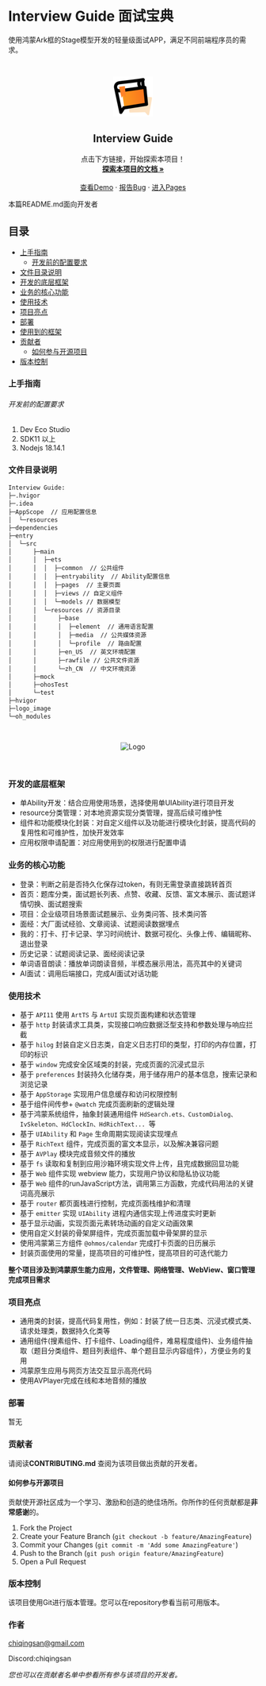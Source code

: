 # Interview Guide 面试宝典

使用鸿蒙Ark框的Stage模型开发的轻量级面试APP，满足不同前端程序员的需求。







<!-- PROJECT LOGO -->
<br />

<p align="center">
  <a href="https://gitee.com/chiqingsan/my-harmony-project">
    <img src="./logo_image/logo.png" alt="Logo" width="80" height="80">
  </a>
<h2 align="center">Interview Guide</h2>
  <p align="center">
    点击下方链接，开始探索本项目！
    <br />
    <a href="https://gitee.com/chiqingsan/my-harmony-project"><strong>探索本项目的文档 »</strong></a>
    <br />
    <br />
    <a href="https://gitee.com/chiqingsan/my-harmony-project">查看Demo</a>
    ·
    <a href="https://gitee.com/chiqingsan/my-harmony-project/issues">报告Bug</a>
    ·
    <a href="./entry/src/main/ets">进入Pages</a>
  </p>

</p>


本篇README.md面向开发者

## 目录

- [上手指南](#上手指南)
    - [开发前的配置要求](#开发前的配置要求)
- [文件目录说明](#文件目录说明)
- [开发的底层框架](#开发的底层框架)
- [业务的核心功能](#业务的核心功能)
- [使用技术](#使用技术)
- [项目亮点](#项目亮点)
- [部署](#部署)
- [使用到的框架](#使用到的框架)
- [贡献者](#贡献者)
    - [如何参与开源项目](#如何参与开源项目)
- [版本控制](#版本控制)

### 上手指南

###### 开发前的配置要求

1. Dev Eco Studio
2. SDK11 以上
3. Nodejs 18.14.1

### 文件目录说明

```
Interview Guide:
├─.hvigor
├─.idea
├─AppScope  // 应用配置信息
│  └─resources
├─dependencies
├─entry
│  └─src
│      ├─main
│      │  ├─ets
│      │  │  ├─common  // 公共组件
│      │  │  ├─entryability  // Ability配置信息
│      │  │  ├─pages  // 主要页面
│      │  │  ├─views // 自定义组件
│      │  │	 └─models // 数据模型
│      │  └─resources // 资源目录
│      │      ├─base
│      │      │  ├─element  // 通用语言配置
│      │      │  ├─media  // 公共媒体资源
│      │      │  └─profile  // 路由配置
│      │      ├─en_US  // 英文环境配置
│      │      ├─rawfile // 公共文件资源
│      │      └─zh_CN  // 中文环境资源
│      ├─mock
│      ├─ohosTest
│      └─test
├─hvigor
├─logo_image
└─oh_modules

```

<br>
<p align="center">
    <img src="./logo_image/Interview.gif" alt="Logo" width="280">
</p>
<br>


### 开发的底层框架

- 单Ability开发：结合应用使用场景，选择使用单UIAbility进行项目开发
- resource分类管理：对本地资源实现分类管理，提高后续可维护性
- 组件和功能模块化封装：对自定义组件以及功能进行模块化封装，提高代码的复用性和可维护性，加快开发效率
- 应用权限申请配置：对应用使用到的权限进行配置申请



### 业务的核心功能

- 登录：判断之前是否持久化保存过token，有则无需登录直接跳转首页
- 首页：题库分类，面试题长列表、点赞、收藏、反馈、富文本展示、面试题详情切换、面试题搜索
- 项目：企业级项目场景面试题展示、业务类问答、技术类问答
- 面经：大厂面试经验、文章阅读、试题阅读数据埋点
- 我的：打卡、打卡记录、学习时间统计、数据可视化、头像上传、编辑昵称、退出登录
- 历史记录：试题阅读记录、面经阅读记录
- 单词语音朗读：播放单词朗读音频，半模态展示用法，高亮其中的关键词
- AI面试：调用后端接口，完成AI面试对话功能



### 使用技术

- 基于 `API11` 使用 `ArtTS` 与 `ArtUI` 实现页面构建和状态管理
- 基于 `http` 封装请求工具类，实现接口响应数据泛型支持和参数处理与响应拦截
- 基于 `hilog` 封装自定义日志类，自定义日志打印的类型，打印的内存位置，打印的标识
- 基于 `window` 完成安全区域类的封装，完成页面的沉浸式显示
- 基于 `preferences` 封装持久化储存类，用于储存用户的基本信息，搜索记录和浏览记录
- 基于 `AppStorage` 实现用户信息缓存和访问权限控制
- 基于组件间传参+ `@watch` 完成页面刷新的逻辑处理
- 基于鸿蒙系统组件，抽象封装通用组件 `HdSearch.ets、CustomDialog、IvSkeleton、HdClockIn、HdRichText... `等
- 基于 `UIAbility` 和 `Page` 生命周期实现阅读实现埋点
- 基于 `RichText` 组件，完成页面的富文本显示，以及解决兼容问题
- 基于 `AVPlay` 模块完成音频文件的播放
- 基于 `fs` 读取和复制到应用沙箱环境实现文件上传，且完成数据回显功能
- 基于 `Web` 组件实现 webview 能力，实现用户协议和隐私协议功能
- 基于 `Web` 组件的runJavaScript方法，调用第三方函数，完成代码用法的关键词高亮展示
- 基于 `router` 都页面栈进行控制，完成页面栈维护和清理
- 基于 `emitter` 实现 `UIAbility` 进程内通信实现上传进度实时更新
- 基于显示动画，实现页面元素转场动画的自定义动画效果
- 使用自定义封装的骨架屏组件，完成页面加载中骨架屏的显示
- 使用鸿蒙第三方组件 `@ohmos/calendar` 完成打卡页面的日历展示
- 封装页面使用的常量，提高项目的可维护性，提高项目的可迭代能力

**整个项目涉及到鸿蒙原生能力应用，文件管理、网络管理、WebView、窗口管理完成项目需求**



### 项目亮点

- 通用类的封装，提高代码复用性，例如：封装了统一日志类、沉浸式模式类、请求处理类，数据持久化类等
- 通用组件(搜素组件、打卡组件、Loading组件，难易程度组件)、业务组件抽取（题目分类组件、题目列表组件、单个题目显示内容组件），方便业务的复用
- 鸿蒙原生应用与网页方法交互显示高亮代码
- 使用AVPlayer完成在线和本地音频的播放



### 部署

暂无

### 贡献者

请阅读**CONTRIBUTING.md** 查阅为该项目做出贡献的开发者。

#### 如何参与开源项目

贡献使开源社区成为一个学习、激励和创造的绝佳场所。你所作的任何贡献都是**非常感谢**的。

1. Fork the Project
2. Create your Feature Branch (`git checkout -b feature/AmazingFeature`)
3. Commit your Changes (`git commit -m 'Add some AmazingFeature'`)
4. Push to the Branch (`git push origin feature/AmazingFeature`)
5. Open a Pull Request

### 版本控制

该项目使用Git进行版本管理。您可以在repository参看当前可用版本。

### 作者

chiqingsan@gmail.com

Discord:chiqingsan

*您也可以在贡献者名单中参看所有参与该项目的开发者。*